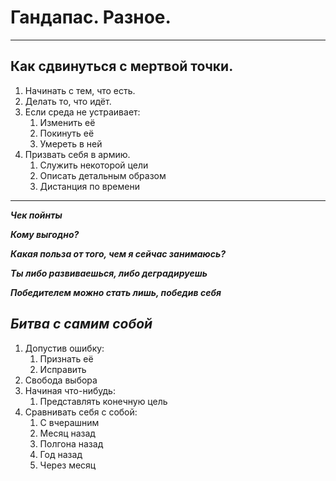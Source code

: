 # Гандапас. Разное.
---

## Как сдвинуться с мертвой точки. 

1. Начинать с тем, что есть.
1. Делать то, что идёт.
1. Если среда не устраивает:
    1. Изменить её
    1. Покинуть её
    1. Умереть в ней
1. Призвать себя в армию.
    1. Служить некоторой цели
    1. Описать детальным образом
    1. Дистанция по времени

---
_**Чек пойнты**_ 

_**Кому выгодно?**_

_**Какая польза от того, чем я сейчас занимаюсь?**_

_**Ты либо развиваешься, либо деградируешь**_

_**Победителем можно стать лишь, победив себя**_

_**Битва с самим собой**_
--- 

1. Допустив ошибку:
    1. Признать её
    1. Исправить
1. Свобода выбора
1. Начиная что-нибудь:
    1. Представлять конечную цель
1. Сравнивать себя с собой:
    1. С вчерашним
    1. Месяц назад
    1. Полгона назад
    1. Год назад
    1. Через месяц

